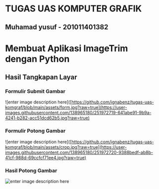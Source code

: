 # TUGAS UAS KOMPUTER GRAFIK
## Muhamad yusuf - 201011401382

# Membuat Aplikasi ImageTrim dengan Python

## Hasil Tangkapan Layar
### Formulir Submit Gambar
![enter image description here]([https://github.com/ignabenz/tugas-uas-komgraf/blob/main/assets/form.jpg?raw=true](https://user-images.githubusercontent.com/138965180/251972719-641abe91-9b9a-4241-b282-acc51dcd62b5.jpg?raw=true)
### Formulir Potong Gambar
![enter image description here]([https://github.com/ignabenz/tugas-uas-komgraf/blob/main/assets/crop.jpg?raw=true](https://user-images.githubusercontent.com/138965180/251972720-9388bedf-ab8b-41cf-988d-69ccfcf71ee4.jpg?raw=true)
### Hasil Potong Gambar
![enter image description here]([https://github.com/ignabenz/tugas-uas-komgraf/blob/main/assets/result.jpg?raw=true](https://user-images.githubusercontent.com/138965180/251972721-5020a7f2-4108-43d6-872d-1b46f5f281c3.jpg)https://user-images.githubusercontent.com/138965180/251972721-5020a7f2-4108-43d6-872d-1b46f5f281c3.jpg?raw=true)
